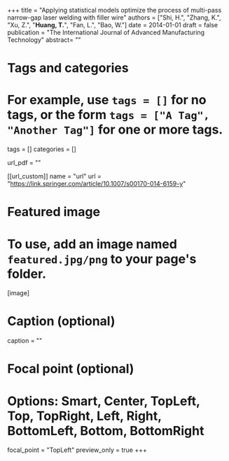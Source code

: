 +++
title = "Applying statistical models optimize the process of multi-pass narrow-gap laser welding with filler wire"
authors = ["Shi, H.", "Zhang, K.", "Xu, Z.", "**Huang, T.**", "Fan, L.", "Bao, W."]
date = 2014-01-01
draft = false
publication = "The International Journal of Advanced Manufacturing Technology"
abstract= ""

# Tags and categories
# For example, use `tags = []` for no tags, or the form `tags = ["A Tag", "Another Tag"]` for one or more tags.
tags = []
categories = []

url_pdf = ""

[[url_custom]]
  name = "url"
  url  = "https://link.springer.com/article/10.1007/s00170-014-6159-y"

# Featured image
# To use, add an image named `featured.jpg/png` to your page's folder. 
[image]
  # Caption (optional)
  caption = ""

  # Focal point (optional)
  # Options: Smart, Center, TopLeft, Top, TopRight, Left, Right, BottomLeft, Bottom, BottomRight
  focal_point = "TopLeft"
  preview_only = true
+++
